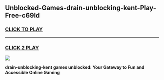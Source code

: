 
## Unblocked-Games-drain-unblocking-kent-Play-Free-c69ld
<h3>
<a href="https://premium76.site?title=drain-unblocking-kent&ref=23A">CLICK TO PLAY</a></h3>
<hr>

<h3>
<a href="https://premium76.site?title=drain-unblocking-kent&ref=23A">CLICK 2 PLAY</a>
  
</h3>

<a href="https://premium76.site?title=drain-unblocking-kent&ref=23A"><img src="https://clearcache.store/games.png"></a>


**drain-unblocking-kent games unblocked: Your Gateway to Fun and Accessible Online Gaming**
